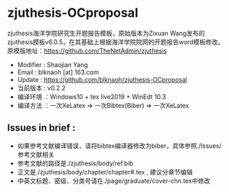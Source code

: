 # zjuthesis-OCproposal
zjuthesis海洋学院研究生开题报告模板，原始版本为Zixuan Wang发布的zjuthesis模板v6.0.5，在其基础上根据海洋学院院网的开题报告word模板修改。原模版地址：https://github.com/TheNetAdmin/zjuthesis

- Modifier : Shaojian Yang 
- Email    : blknaoh [at] 163.com
- Update   : https://github.com/blknaoh/zjuthesis-OCproposal
- 当前版本 : v0.2.2
- 编译环境 ：Windows10 + tex live2019 + WinEdt 10.3
- 编译方法 ：一次XeLatex => 一次Bibtex(Biber) => 一次XeLatex
## Issues in brief :
- 如果参考文献编译错误，请将bibtex编译器修改为biber，具体参照./Issues/参考文献相关
- 参考文献的路径是./zjuthesis/body/ref.bib
- 正文是./zjuthesis/body/chapter/chapter#.tex , 建议分章节编辑
- 中英文标题、密级、分类号请在./page/graduate/cover-chn.tex中修改
